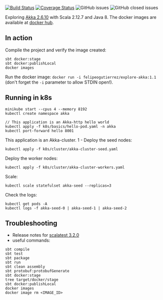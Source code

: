 
[![Build Status](https://travis-ci.com/felipegutierrez/explore-akka.svg?branch=master)](https://travis-ci.com/felipegutierrez/explore-akka)
[![Coverage Status](https://coveralls.io/repos/github/felipegutierrez/explore-akka/badge.svg?branch=master)](https://coveralls.io/github/felipegutierrez/explore-akka?branch=master)
![GitHub issues](https://img.shields.io/github/issues-raw/felipegutierrez/explore-akka?style=plastic)
![GitHub closed issues](https://img.shields.io/github/issues-closed-raw/felipegutierrez/explore-akka?style=plastic)


Exploring [Akka 2.6.10](https://akka.io/) with Scala 2.12.7 and Java 8. The docker images are available at [docker hub](https://hub.docker.com/repository/docker/felipeogutierrez/explore-akka).

## In action

Compile the project and verify the image created:
```
sbt docker:stage
sbt docker:publishLocal
docker images
```
Run the docker image: `docker run -i felipeogutierrez/explore-akka:1.1` (don't forget the `-i` parameter to allow STDIN open!).

## Running in k8s

```
minikube start --cpus 4 --memory 8192
kubectl create namespace akka

// This application is an Akka-http hello world
kubectl apply -f k8s/basics/hello-pod.yaml -n akka
kubectl port-forward hello 8001
```
This application is an Akka-cluster. 1 - Deploy the seed nodes:
```
kubectl apply -f k8s/cluster/akka-cluster-seed.yaml
```
Deploy the worker nodes:
```
kubectl apply -f k8s/cluster/akka-cluster-workers.yaml
```
Scale:
```
kubectl scale statefulset akka-seed --replicas=3

```
Check the logs:
```
kubectl get pods -A
kubectl logs -f akka-seed-0 | akka-seed-1 | akka-seed-2
```

## Troubleshooting

 - Release notes for [scalatest 3.2.0](https://www.scalatest.org/release_notes/3.2.0)
 - useful commands:
```
sbt compile
sbt test
sbt package
sbt run
sbt clean assembly
sbt protobuf:protobufGenerate
sbt docker:stage
tree target/docker/stage
sbt docker:publishLocal
docker images
docker image rm <IMAGE_ID>
```

